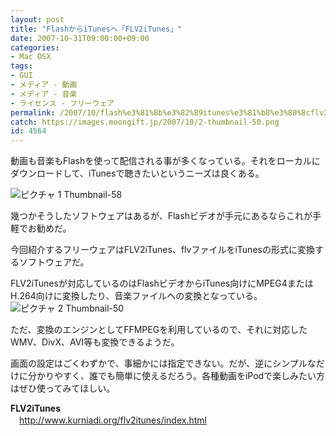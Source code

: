 ```yaml
---
layout: post
title: "FlashからiTunesへ「FLV2iTunes」"
date: 2007-10-31T09:00:00+09:00
categories:
- Mac OSX
tags: 
- GUI
- メディア - 動画
- メディア - 音楽
- ライセンス - フリーウェア
permalink: /2007/10/flash%e3%81%8b%e3%82%89itunes%e3%81%b8%e3%80%8cflv2itunes%e3%80%8d/
catch: https://images.moongift.jp/2007/10/2-thumbnail-50.png
id: 4564
---
```

動画も音楽もFlashを使って配信される事が多くなっている。それをローカルにダウンロードして、iTunesで聴きたいというニーズは良くある。  
  
 ![ピクチャ 1 Thumbnail-58](https://images.moongift.jp/2007/10/1-thumbnail-58.png)  
  
幾つかそうしたソフトウェアはあるが、Flashビデオが手元にあるならこれが手軽でお勧めだ。  
  
今回紹介するフリーウェアはFLV2iTunes、flvファイルをiTunesの形式に変換するソフトウェアだ。  
<!--more-->  
FLV2iTunesが対応しているのはFlashビデオからiTunes向けにMPEG4またはH.264向けに変換したり、音楽ファイルへの変換となっている。  
 ![ピクチャ 2 Thumbnail-50](https://images.moongift.jp/2007/10/2-thumbnail-50.png)  
  
ただ、変換のエンジンとしてFFMPEGを利用しているので、それに対応したWMV、DivX、AVI等も変換できるようだ。  
  
画面の設定はごくわずかで、事細かには指定できない。だが、逆にシンプルなだけに分かりやすく、誰でも簡単に使えるだろう。各種動画をiPodで楽しみたい方はぜひ使ってみてほしい。  
  
**FLV2iTunes**  
　[http://www.kurniadi.org/flv2itunes/index.html  
](http://www.kurniadi.org/flv2itunes/index.html)

